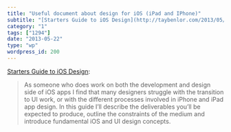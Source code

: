 ```yaml
---
title: "Useful document about design for iOS (iPad and IPhone)"
subtitle: "[Starters Guide to iOS Design](http://taybenlor.com/2013/05/21/designing-for-ios.html):"
category: "1"
tags: ["1294"]
date: "2013-05-22"
type: "wp"
wordpress_id: 200
---
```

[Starters Guide to iOS Design](http://taybenlor.com/2013/05/21/designing-for-ios.html):

> As someone who does work on both the development and design side of iOS apps I find that many designers struggle with the transition to UI work, or with the different processes involved in iPhone and iPad app design. In this guide I’ll describe the deliverables you’ll be expected to produce, outline the constraints of the medium and introduce fundamental iOS and UI design concepts.